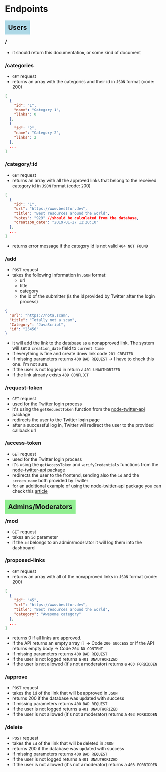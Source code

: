 # Endpoints

## <span style="background-color:lightblue; padding: 10px">Users</span>

### / 
  - it should return this documentation, or some kind of document

### /categories
  - `GET` request
  - returns an array with the categories and their id in `JSON` format (code: 200)
  ```json
  [
    {
      "id": "1",
      "name": "Category 1",
      "links": 0
    },
    {
      "id": "2",
      "name": "Category 2",
      "links": 2
    },
    ...
  ]
  ```

### /category/:id
  - `GET` request
  - returns an array with all the approved links that belong to the received category id in `JSON` format (code: 200)
  ```json  
  [
    {
      "id": "1",
      "url": "https://www.bestfor.dev",
      "title": "Best resources around the world",
      "votes": "929" //should be calculated from the database,
      "creation_date": "2019-01-27 12:20:10"
    },
    ...
  ]  
  ```
- returns error message if the category id is not valid `404 NOT FOUND`

### /add
  - `POST` request
  - takes the following information in `JSON` format:
    - url
    - title
    - category
    - the id of the submitter (is the id provided by Twitter after the login process)
  ```JSON
  {
    "url": "https://nota.scam",
    "title": "Totally not a scam",
    "Category": "JavaScript",
    "id": "25456"
  }
  ```
  - it will add the link to the database as a nonapproved link. The system will set a `creation_date` field to `current time` 
  - If everything is fine and create dnew link code `201 CREATED`
  - If missing parameters returns `400 BAD REQUEST` -> I have to check this one. I'm not sure.
  - If the user is not logged in return a `401 UNAUTHORIZED`
  - If the link already exists `409 CONFLICT` 

### /request-token
  - `GET` request
  - used for the Twitter login process
  - it's using the `getRequestToken` function from the [node-twitter-api](https://www.npmjs.com/package/node-twitter-api) package
  - redirects the user to the Twitter login page
  - after a successful log in, Twitter will redirect the user to the provided callback url

### /access-token
  - `GET` request
  - used for the Twitter login process
  - it's using the `getAccessToken` and `verifyCredentials` functions from the [node-twitter-api](https://www.npmjs.com/package/node-twitter-api) package
  - redirects the user to the frontend, sending also the `id` and the `screen_name` both provided by Twitter
  - for an additional example of using the [node-twitter-api](https://www.npmjs.com/package/node-twitter-api) package you can check this [article](https://www.codementor.io/chrisharrington/how-to-implement-twitter-sign-expressjs-oauth-du107vbhy)
  
## <span style="background-color:lightgreen; padding: 10px">Admins/Moderators</span>

### /mod
  - `GET` request
  - takes an `id` parameter
  - if the `id` belongs to an admin/moderator it will log them into the dashboard

### /proposed-links
  - `GET` request
  - returns an array with all of the nonapproved links in `JSON` format (code: 200)
  ```json
  [
    {
      "id": "45",
      "url": "https://www.bestfor.dev",
      "title": "Best resources around the world",
      "category": "Awesome category"
    },
    ...
  ]
  ```
  - returns 0 if all links are approved. 
  - If the API returns an empty array ```[]``` -> Code `200 SUCCESS` or If the API returns empty body -> Code `204 NO CONTENT`
  - If missing parameters returns `400 BAD REQUEST`
  - If the user is not logged returns a `401 UNAUTHORIZED`
  - If the user is not allowed (it's not a moderator) returns a `403 FORBIDDEN` 

### /approve
  - `POST` request
  - takes the `id` of the link that will be approved in `JSON`
  - returns 200 if the database was updated with success
  - If missing parameters returns `400 BAD REQUEST`
  - If the user is not logged returns a `401 UNAUTHORIZED`
  - If the user is not allowed (it's not a moderator) returns a `403 FORBIDDEN` 

### /delete
  - `POST` request
  - takes the `id` of the link that will be deleted in `JSON`
  - returns 200 if the database was updated with success
  - If missing parameters returns `400 BAD REQUEST`
  - If the user is not logged returns a `401 UNAUTHORIZED`
  - If the user is not allowed (it's not a moderator) returns a `403 FORBIDDEN`
